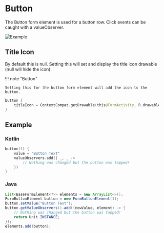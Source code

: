 # Button

The Button form element is used for a button row. Click events can be caught with a valueObserver.

![Example](../images/Button.PNG)

## Title Icon
By default this is null.
Setting this will set and display the title icon drawable (null will hide the icon).

!!! note "Button"

    Setting this for the button form element will add the icon to the button.

```kotlin
button {
    titleIcon = ContextCompat.getDrawable(this@FormActivity, R.drawable.ic_email_blue_24dp)
}
```

## Example

### Kotlin

```kotlin
button(1) {
    value = "Button Text"
    valueObservers.add({ _, _ ->
        // Nothing was changed but the button was tapped!
    })
}
```

### Java

```java
List<BaseFormElement<?>> elements = new ArrayList<>();
FormButtonElement button = new FormButtonElement(1);
button.setValue("Button Text");
button.getValueObservers().add((newValue, element) -> {
    // Nothing was changed but the button was tapped!
    return Unit.INSTANCE;
});
elements.add(button);
```
